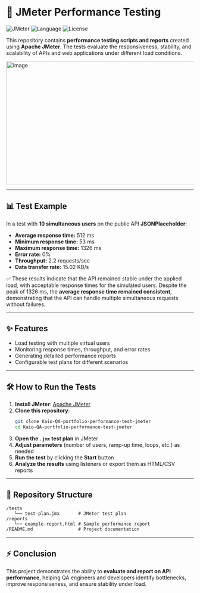 # 🚀 JMeter Performance Testing

![JMeter](https://img.shields.io/badge/Tool-JMeter-red) ![Language](https://img.shields.io/badge/Language-XML-blue) ![License](https://img.shields.io/badge/License-MIT-green)

This repository contains **performance testing scripts and reports** created using **Apache JMeter**. The tests evaluate the responsiveness, stability, and scalability of APIs and web applications under different load conditions.

<img width="1365" height="330" alt="image" src="https://github.com/user-attachments/assets/724c215b-0a74-4866-9573-cdd6036d4782" />

---

## 📊 Test Example

In a test with **10 simultaneous users** on the public API **JSONPlaceholder**:  

- **Average response time:** 512 ms  
- **Minimum response time:** 53 ms  
- **Maximum response time:** 1326 ms  
- **Error rate:** 0%  
- **Throughput:** 2.2 requests/sec  
- **Data transfer rate:** 15.02 KB/s  

✅ These results indicate that the API remained stable under the applied load, with acceptable response times for the simulated users. Despite the peak of 1326 ms, the **average response time remained consistent**, demonstrating that the API can handle multiple simultaneous requests without failures.

---

## ✨ Features

- Load testing with multiple virtual users  
- Monitoring response times, throughput, and error rates  
- Generating detailed performance reports  
- Configurable test plans for different scenarios  

---

## 🛠 How to Run the Tests

1. **Install JMeter**: [Apache JMeter](https://jmeter.apache.org/download_jmeter.cgi)  
2. **Clone this repository**:  
   ```bash
   git clone Kaio-QA-portfolio-performance-test-jmeter
   cd Kaio-QA-portfolio-performance-test-jmeter
   ```  
3. **Open the `.jmx` test plan** in JMeter  
4. **Adjust parameters** (number of users, ramp-up time, loops, etc.) as needed  
5. **Run the test** by clicking the **Start** button  
6. **Analyze the results** using listeners or export them as HTML/CSV reports  

---

## 📂 Repository Structure

```
/tests
   └── test-plan.jmx       # JMeter test plan
/reports
   └── example-report.html # Sample performance report
/README.md                 # Project documentation
```

---

## ⚡ Conclusion

This project demonstrates the ability to **evaluate and report on API performance**, helping QA engineers and developers identify bottlenecks, improve responsiveness, and ensure stability under load.
